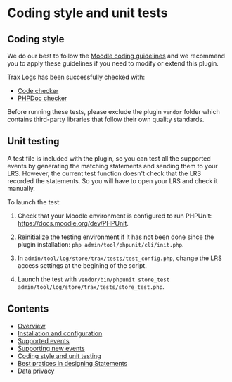 # Coding style and unit tests

## Coding style

We do our best to follow the [Moodle coding guidelines](https://docs.moodle.org/dev/Coding_style) and we recommend you to apply these guidelines if you need to modify or extend this plugin.

Trax Logs has been successfully checked with:
- [Code checker](http://moodle.org/plugins/view.php?plugin=local_codechecker)
- [PHPDoc checker](https://github.com/marinaglancy/moodle-local_moodlecheck)

Before running these tests, please exclude the plugin `vendor` folder which contains third-party libraries that follow their own quality standards.


## Unit testing

A test file is included with the plugin, so you can test all the supported events 
by generating the matching statements and sending them to your LRS.
However, the current test function doesn't check that the LRS recorded the statements.
So you will have to open your LRS and check it manually.

To launch the test:

1. Check that your Moodle environment is configured to run PHPUnit: https://docs.moodle.org/dev/PHPUnit.

2. Reinitialize the testing environment if it has not been done since the plugin installation: `php admin/tool/phpunit/cli/init.php`.

3. In `admin/tool/log/store/trax/tests/test_config.php`, change the LRS access settings at the begining of the script.

4. Launch the test with `vendor/bin/phpunit store_test admin/tool/log/store/trax/tests/store_test.php`.


## Contents

* [Overview](../README.md)
* [Installation and configuration](install.md)
* [Supported events](events.md)
* [Supporting new events](extend.md)
* [Coding style and unit testing](test.md)
* [Best pratices in designing Statements](best-practices.md)
* [Data privacy](privacy.md)
